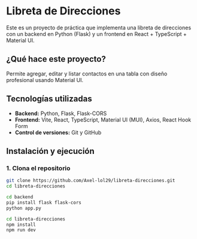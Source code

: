 # Libreta de Direcciones

Este es un proyecto de práctica que implementa una libreta de direcciones con un backend en Python (Flask) y un frontend en React + TypeScript + Material UI.

## ¿Qué hace este proyecto?
Permite agregar, editar y listar contactos en una tabla con diseño profesional usando Material UI.

## Tecnologías utilizadas

- **Backend:** Python, Flask, Flask-CORS
- **Frontend:** Vite, React, TypeScript, Material UI (MUI), Axios, React Hook Form
- **Control de versiones:** Git y GitHub

## Instalación y ejecución

### 1. Clona el repositorio

```bash
git clone https://github.com/Axel-lol29/libreta-direcciones.git
cd libreta-direcciones

cd backend
pip install flask flask-cors
python app.py

cd libreta-direcciones
npm install
npm run dev


